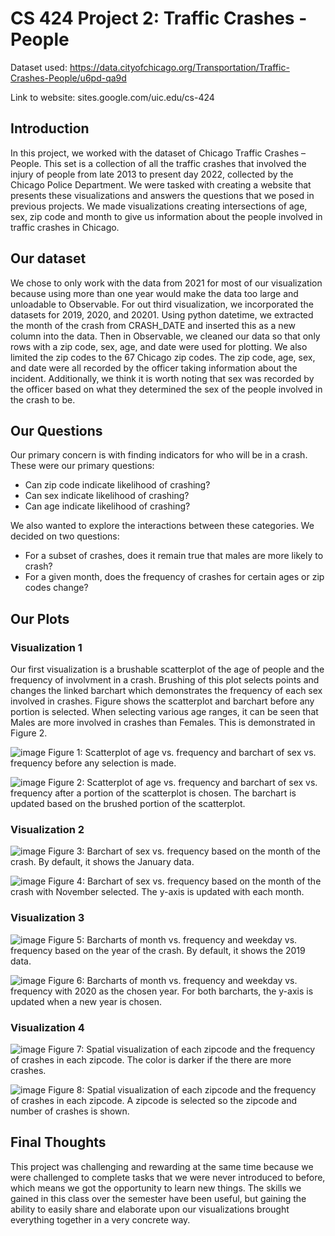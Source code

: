 # CS 424 Project 2: Traffic Crashes - People
Dataset used: https://data.cityofchicago.org/Transportation/Traffic-Crashes-People/u6pd-qa9d

Link to website: sites.google.com/uic.edu/cs-424

## Introduction

In this project, we worked with the dataset of Chicago Traffic Crashes – People. This set is a collection of all the traffic crashes that involved the injury of people from late 2013 to present day 2022, collected by the Chicago Police Department. We were tasked with creating a website that presents these visualizations and answers the questions that we posed in previous projects. We made visualizations creating intersections of age, sex, zip code and month to give us information about the people involved in traffic crashes in Chicago.

## Our dataset

We chose to only work with the data from 2021 for most of our visualization because using more than one year would make the data too large and unloadable to Observable. For out third visualization, we incorporated the datasets for 2019, 2020, and 20201. Using python datetime, we extracted the month of the crash from CRASH_DATE and inserted this as a new column into the data. Then in Observable, we cleaned our data so that only rows with a zip code, sex, age, and date were used for plotting. We also limited the zip codes to the 67 Chicago zip codes.
The zip code, age, sex, and date were all recorded by the officer taking information about the incident. Additionally, we think it is worth noting that sex was recorded by the officer based on what they determined the sex of the people involved in the crash to be.

## Our Questions

Our primary concern is with finding indicators for who will be in a crash. These were our primary questions:

- Can zip code indicate likelihood of crashing?
- Can sex indicate likelihood of crashing?
- Can age indicate likelihood of crashing?

We also wanted to explore the interactions between these categories. We decided on two questions:
- For a subset of crashes, does it remain true that males are more likely to crash?
- For a given month, does the frequency of crashes for certain ages or zip codes change? 

## Our Plots

### Visualization 1

Our first visualization is a brushable scatterplot of the age of people and the frequency of involvment in a crash. Brushing of this plot selects points and changes the linked barchart which demonstrates the frequency of each sex involved in crashes. Figure shows the scatterplot and barchart before any portion is selected. When selecting various age ranges, it can be seen that Males are more involved in crashes than Females. This is demonstrated in Figure 2.

![image](https://user-images.githubusercontent.com/69224393/205402406-d7e711f1-cc1d-4c54-a2f9-b876c745d9e8.png)
Figure 1: Scatterplot of age vs. frequency and barchart of sex vs. frequency before any selection is made.

![image](https://user-images.githubusercontent.com/69224393/205402482-5fb23f9a-2334-4665-b007-0335eeac67f3.png)
Figure 2: Scatterplot of age vs. frequency and barchart of sex vs. frequency after a portion of the scatterplot is chosen. The barchart is updated based on the brushed portion of the scatterplot.

### Visualization 2

![image](https://user-images.githubusercontent.com/69224393/205403111-7fdbc861-c866-4cf1-b2d5-4cdd8aeef296.png)
Figure 3: Barchart of sex vs. frequency based on the month of the crash. By default, it shows the January data.

![image](https://user-images.githubusercontent.com/69224393/205403210-51ee9f6b-48f7-478e-bca1-4571f98649f0.png)
Figure 4: Barchart of sex vs. frequency based on the month of the crash with November selected. The y-axis is updated with each month.

### Visualization 3

![image](https://user-images.githubusercontent.com/69224393/205403350-3f354406-5401-42eb-9627-a0997bb8c068.png)
Figure 5: Barcharts of month vs. frequency and weekday vs. frequency based on the year of the crash. By default, it shows the 2019 data.

![image](https://user-images.githubusercontent.com/69224393/205403392-954712a3-3fff-4929-b470-0b33b87f0349.png)
Figure 6: Barcharts of month vs. frequency and weekday vs. frequency with 2020 as the chosen year. For both barcharts, the y-axis is updated when a new year is chosen.

### Visualization 4

![image](https://user-images.githubusercontent.com/69224393/205403572-d2578a08-3239-4803-b2d8-15ad521df17a.png)
Figure 7: Spatial visualization of each zipcode and the frequency of crashes in each zipcode. The color is darker if the there are more crashes.

![image](https://user-images.githubusercontent.com/69224393/205403668-2926af28-37bd-4dcc-be3f-247e403347a5.png)
Figure 8: Spatial visualization of each zipcode and the frequency of crashes in each zipcode. A zipcode is selected so the zipcode and number of crashes is shown.

## Final Thoughts

This project was challenging and rewarding at the same time because we were challenged to complete tasks that we were never introduced to before, which means we got the opportunity to learn new things. The skills we gained in this class over the semester have been useful, but gaining the ability to easily share and elaborate upon our visualizations brought everything together in a very concrete way. 
